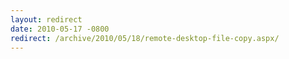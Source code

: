 ```yaml
---
layout: redirect
date: 2010-05-17 -0800
redirect: /archive/2010/05/18/remote-desktop-file-copy.aspx/
---
```

